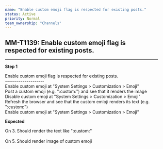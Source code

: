 ```yaml
---
name: "Enable custom emoji flag is respected for existing posts."
status: Active
priority: Normal
team_ownership: "Channels"
---
```


## MM-T1139: Enable custom emoji flag is respected for existing posts.

---

**Step 1**

Enable custom emoji flag is respected for existing posts.\
\--------------------\
Enable custom emoji at "System Settings > Customization > Emoji"\
Post a custom emoji (e.g. ":custom:") and see that it renders the image\
Disable custom emoji at "System Settings > Customization > Emoji"\
Refresh the browser and see that the custom emloji renders its text (e.g. ":custom:")\
Enable custom emoji at "System Settings > Customization > Emoji"

**Expected**

On 3. Should render the text like ":custom:"\
\
On 5. Should render image of custom emoji
